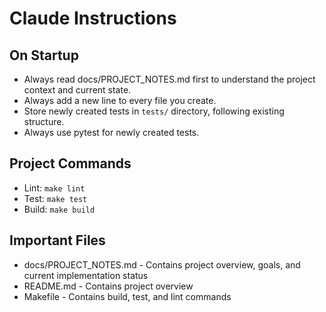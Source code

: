 # Claude Instructions

## On Startup
- Always read docs/PROJECT_NOTES.md first to understand the project context and current state.
- Always add a new line to every file you create.
- Store newly created tests in `tests/` directory, following existing structure.
- Always use pytest for newly created tests.

## Project Commands
- Lint: `make lint`
- Test: `make test`
- Build: `make build`

## Important Files
- docs/PROJECT_NOTES.md - Contains project overview, goals, and current implementation status
- README.md - Contains project overview
- Makefile - Contains build, test, and lint commands
